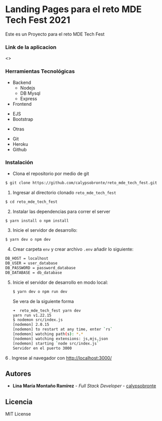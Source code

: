 # Landing Pages para el reto MDE Tech Fest 2021
Este es un Proyecto para el reto MDE Tech Fest

### Link de la aplicacion
<>

### Herramientas Tecnológicas
- Backend
  * Nodejs
  * DB Mysql
  * Express
- Frontend
 * EJS
 * Bootstrap
- Otras
 * Git
 * Heroku
 * Github

### Instalación

* Clona el repositorio por medio de git
```bash
$ git clone https://github.com/calypsobronte/reto_mde_tech_fest.git
```

1. Ingresar al directorio clonado `reto_mde_tech_fest`

```bash
$ cd reto_mde_tech_fest
```

2. Instalar las dependencias para correr el server

```bash
$ yarn install o npm install
```

3. Inicie el servidor de desarrollo:
```bash
$ yarn dev o npm dev
```

4. Crear carpeta `env` y crear archivo `.env` añadir lo siguiente:
```bash
DB_HOST = localhost
DB_USER = user_database
DB_PASSWORD = password_database
DB_DATABASE = db_database
```

5. Inicie el servidor de desarrollo en modo local:
    ```bash
    $ yarn dev o npm run dev
    ```
    Se vera de la siguiente forma
    ```bash
    ➜  reto_mde_tech_fest yarn dev
    yarn run v1.22.15
    $ nodemon src/index.js
    [nodemon] 2.0.15
    [nodemon] to restart at any time, enter `rs`
    [nodemon] watching path(s): *.*
    [nodemon] watching extensions: js,mjs,json
    [nodemon] starting `node src/index.js`
    Servidor en el puerto 3000
    ```
6 . Ingrese al navegador con <http://localhost:3000/>


## Autores

* **Lina María Montaño Ramírez** - *Full Stack Developer* - [calypsobronte](https://github.com/calypsobronte)


## Licencia

 MIT License 
